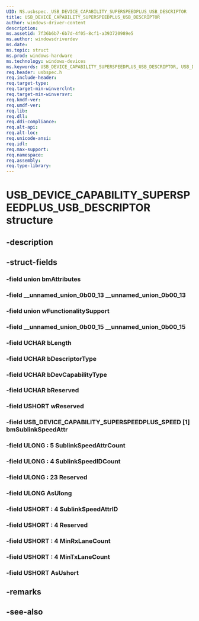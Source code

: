 ```yaml
---
UID: NS.usbspec._USB_DEVICE_CAPABILITY_SUPERSPEEDPLUS_USB_DESCRIPTOR
title: USB_DEVICE_CAPABILITY_SUPERSPEEDPLUS_USB_DESCRIPTOR
author: windows-driver-content
description: 
ms.assetid: 7f36b6b7-6b7d-4f05-8cf1-a393720989e5
ms.author: windowsdriverdev
ms.date: 
ms.topic: struct
ms.prod: windows-hardware
ms.technology: windows-devices
ms.keywords: USB_DEVICE_CAPABILITY_SUPERSPEEDPLUS_USB_DESCRIPTOR, USB_DEVICE_CAPABILITY_SUPERSPEEDPLUS_USB_DESCRIPTOR, *PUSB_DEVICE_CAPABILITY_SUPERSPEEDPLUS_USB_DESCRIPTOR
req.header: usbspec.h
req.include-header:
req.target-type:
req.target-min-winverclnt:
req.target-min-winversvr:
req.kmdf-ver:
req.umdf-ver:
req.lib:
req.dll:
req.ddi-compliance:
req.alt-api:
req.alt-loc:
req.unicode-ansi:
req.idl:
req.max-support:
req.namespace:
req.assembly:
req.type-library:
---
```


# USB_DEVICE_CAPABILITY_SUPERSPEEDPLUS_USB_DESCRIPTOR structure

## -description



## -struct-fields

### -field union bmAttributes			
 	
### -field __unnamed_union_0b00_13 __unnamed_union_0b00_13			
 	
### -field union wFunctionalitySupport			
 	
### -field __unnamed_union_0b00_15 __unnamed_union_0b00_15			
 	
### -field UCHAR bLength			
 	
### -field UCHAR bDescriptorType			
 	
### -field UCHAR bDevCapabilityType			
 	
### -field UCHAR bReserved			
 	
### -field USHORT wReserved			
 	
### -field USB_DEVICE_CAPABILITY_SUPERSPEEDPLUS_SPEED [1] bmSublinkSpeedAttr			
 	
### -field ULONG  : 5 SublinkSpeedAttrCount			
 	
### -field ULONG  : 4 SublinkSpeedIDCount			
 	
### -field ULONG  : 23 Reserved			
 	
### -field ULONG AsUlong			
 	
### -field USHORT  : 4 SublinkSpeedAttrID			
 	
### -field USHORT  : 4 Reserved			
 	
### -field USHORT  : 4 MinRxLaneCount			
 	
### -field USHORT  : 4 MinTxLaneCount			
 	
### -field USHORT AsUshort			
 	
## -remarks

## -see-also